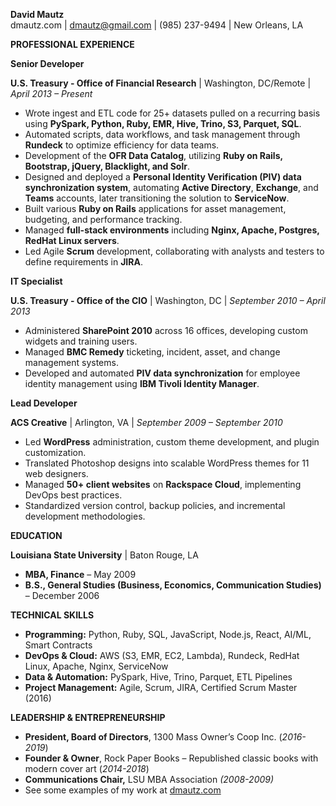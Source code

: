 **David Mautz**  
dmautz.com | <dmautz@gmail.com> | (985) 237-9494 | New Orleans, LA

**PROFESSIONAL EXPERIENCE**

**Senior Developer**

**U.S. Treasury - Office of Financial Research** | Washington, DC/Remote | _April 2013 – Present_

- Wrote ingest and ETL code for 25+ datasets pulled on a recurring basis using **PySpark, Python, Ruby, EMR, Hive, Trino, S3, Parquet, SQL**.
- Automated scripts, data workflows, and task management through **Rundeck** to optimize efficiency for data teams.
- Development of the **OFR Data Catalog**, utilizing **Ruby on Rails, Bootstrap, jQuery, Blacklight, and Solr**.
- Designed and deployed a **Personal Identity Verification (PIV) data synchronization system**, automating **Active Directory**, **Exchange**, and **Teams** accounts, later transitioning the solution to **ServiceNow**.
- Built various **Ruby on Rails** applications for asset management, budgeting, and performance tracking.
- Managed **full-stack environments** including **Nginx, Apache, Postgres, RedHat Linux servers**.
- Led Agile **Scrum** development, collaborating with analysts and testers to define requirements in **JIRA**.

**IT Specialist**

**U.S. Treasury - Office of the CIO** | Washington, DC | _September 2010 – April 2013_

- Administered **SharePoint 2010** across 16 offices, developing custom widgets and training users.
- Managed **BMC Remedy** ticketing, incident, asset, and change management systems.
- Developed and automated **PIV data synchronization** for employee identity management using **IBM Tivoli Identity Manager**.

**Lead Developer**

**ACS Creative** | Arlington, VA | _September 2009 – September 2010_

- Led **WordPress** administration, custom theme development, and plugin customization.
- Translated Photoshop designs into scalable WordPress themes for 11 web designers.
- Managed **50+ client websites** on **Rackspace Cloud**, implementing DevOps best practices.
- Standardized version control, backup policies, and incremental development methodologies.

**EDUCATION**

**Louisiana State University** | Baton Rouge, LA

- **MBA, Finance** – May 2009
- **B.S., General Studies (Business, Economics, Communication Studies)** – December 2006

**TECHNICAL SKILLS**

- **Programming:** Python, Ruby, SQL, JavaScript, Node.js, React, AI/ML, Smart Contracts
- **DevOps & Cloud:** AWS (S3, EMR, EC2, Lambda), Rundeck, RedHat Linux, Apache, Nginx, ServiceNow
- **Data & Automation:** PySpark, Hive, Trino, Parquet, ETL Pipelines
- **Project Management:** Agile, Scrum, JIRA, Certified Scrum Master (2016)

**LEADERSHIP & ENTREPRENEURSHIP**

- **President, Board of Directors**, 1300 Mass Owner’s Coop Inc. (_2016-2019_)
- **Founder & Owner**, Rock Paper Books – Republished classic books with modern cover art (_2014-2018_)
- **Communications Chair,** LSU MBA Association _(2008-2009)_
- See some examples of my work at [dmautz.com](https://dmautz.com/)